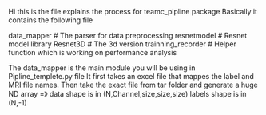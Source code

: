 Hi this is the file explains the process for teamc_pipline package
Basically it contains the following file


data_mapper # The parser for data preprocessing
resnetmodel # Resnet model library
Resnet3D # The 3d version
trainning_recorder # Helper function which is working on performance analysis

The data_mapper is the main module you will be using in Pipline_templete.py file
It first takes an excel file that mappes the label and MRI file names.
Then take the exact file from tar folder and generate a huge ND array =》 data shape is in (N,Channel,size,size,size) labels shape is in (N,-1)


